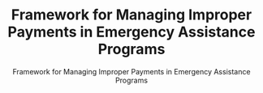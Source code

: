 ---
layout: resources-landing
fiscal_year: 2023
title: "Framework for Managing Improper Payments in Emergency Assistance Programs"
subtitle: "Framework for Managing Improper Payments in Emergency Assistance Programs"
filters: payment-integrity website federal-agency guidance cfoc
external_link: https://www.gao.gov/products/gao-23-105876 
post-date: December 8, 2023
---